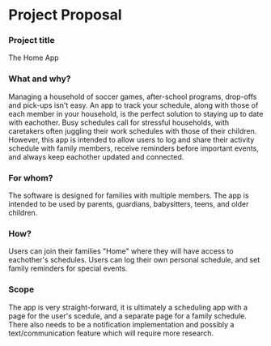 # Project Proposal

### Project title

The Home App

### What and why?

Managing a household of soccer games, after-school programs, drop-offs and pick-ups isn't easy. An app to track your schedule, along with those of each member in your household, is the perfect solution to staying up to date with eachother. Busy schedules call for stressful households, with caretakers often juggling their work schedules with those of their children. However, this app is intended to allow users to log and share their activity schedule with family members, receive reminders before important events, and always keep eachother updated and connected.

### For whom?

The software is designed for families with multiple members. The app is intended to be used by parents, guardians, babysitters, teens, and older children. 

### How?

Users can join their families "Home" where they will have access to eachother's schedules. Users can log their own personal schedule, and set family reminders for special events.  

### Scope

The app is very straight-forward, it is ultimately a scheduling app with a page for the user's scedule, and a separate page for a family schedule. There also needs to be a notification implementation and possibly a text/communication feature which will require more research. 
